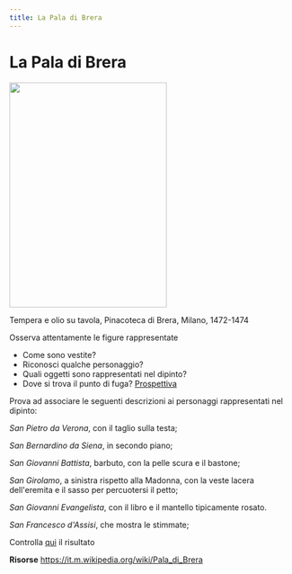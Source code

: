 ```yaml
---
title: La Pala di Brera
---
```


# La Pala di Brera


<img src="https://upload.wikimedia.org/wikipedia/commons/9/9e/Piero_della_Francesca_046.jpg" 
width="280" height="400"> 


Tempera e olio su tavola, Pinacoteca di Brera, Milano, 1472-1474

Osserva attentamente le figure rappresentate
- Come sono vestite?
- Riconosci qualche personaggio?
- Quali oggetti sono rappresentati nel dipinto?
- Dove si trova il punto di fuga? [Prospettiva](http://artemondocuore.altervista.org/wp-content/uploads/2019/06/schema-pala.jpg)

Prova ad associare le seguenti descrizioni ai personaggi rappresentati nel dipinto:

*San Pietro da Verona*, con il taglio sulla testa;

*San Bernardino da Siena*, in secondo piano; 

*San Giovanni Battista*, barbuto, con la pelle scura e il bastone;

*San Girolamo*, a sinistra rispetto alla Madonna, con la veste lacera dell'eremita e il sasso per percuotersi il petto;

*San Giovanni Evangelista*, con il libro e il mantello tipicamente rosato.

*San Francesco d'Assisi*, che mostra le stimmate;

Controlla [qui](https://www.thinglink.com/card/1306178347809636355) il risultato

**Risorse**
https://it.m.wikipedia.org/wiki/Pala_di_Brera

